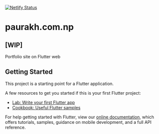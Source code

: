 [![Netlify Status](https://api.netlify.com/api/v1/badges/187c9c3e-c322-45a6-8cdd-098189efa1d4/deploy-status)](https://app.netlify.com/sites/paurakh/deploys)

# paurakh.com.np

## [WIP]
Portfolio site on Flutter web

## Getting Started

This project is a starting point for a Flutter application.

A few resources to get you started if this is your first Flutter project:

- [Lab: Write your first Flutter app](https://flutter.dev/docs/get-started/codelab)
- [Cookbook: Useful Flutter samples](https://flutter.dev/docs/cookbook)

For help getting started with Flutter, view our
[online documentation](https://flutter.dev/docs), which offers tutorials,
samples, guidance on mobile development, and a full API reference.
